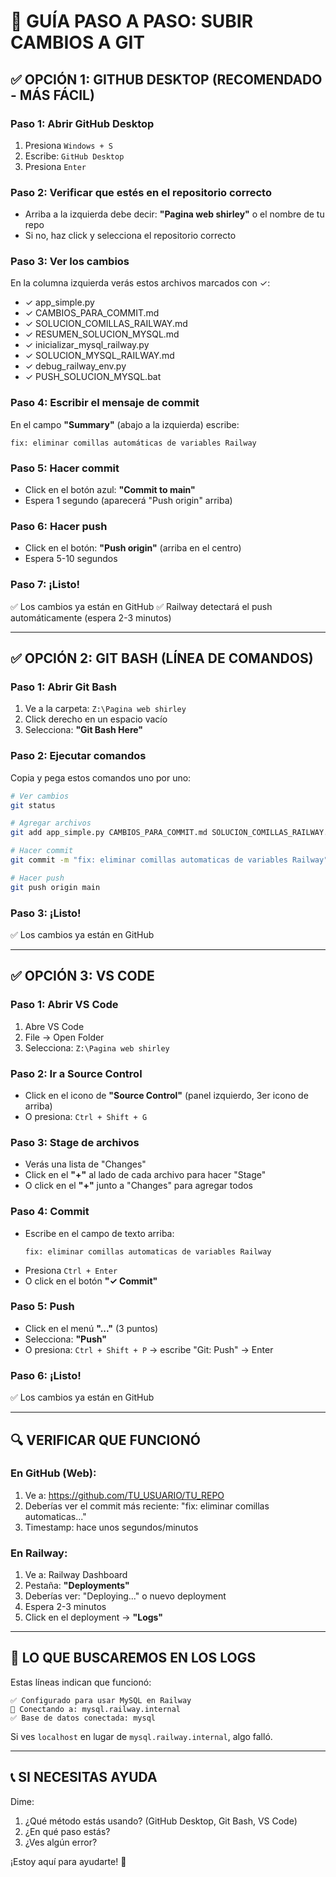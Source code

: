 # 🚀 GUÍA PASO A PASO: SUBIR CAMBIOS A GIT

## ✅ OPCIÓN 1: GITHUB DESKTOP (RECOMENDADO - MÁS FÁCIL)

### Paso 1: Abrir GitHub Desktop
1. Presiona `Windows + S`
2. Escribe: `GitHub Desktop`
3. Presiona `Enter`

### Paso 2: Verificar que estés en el repositorio correcto
- Arriba a la izquierda debe decir: **"Pagina web shirley"** o el nombre de tu repo
- Si no, haz click y selecciona el repositorio correcto

### Paso 3: Ver los cambios
En la columna izquierda verás estos archivos marcados con ✓:
- ✓ app_simple.py
- ✓ CAMBIOS_PARA_COMMIT.md
- ✓ SOLUCION_COMILLAS_RAILWAY.md
- ✓ RESUMEN_SOLUCION_MYSQL.md
- ✓ inicializar_mysql_railway.py
- ✓ SOLUCION_MYSQL_RAILWAY.md
- ✓ debug_railway_env.py
- ✓ PUSH_SOLUCION_MYSQL.bat

### Paso 4: Escribir el mensaje de commit
En el campo **"Summary"** (abajo a la izquierda) escribe:
```
fix: eliminar comillas automáticas de variables Railway
```

### Paso 5: Hacer commit
- Click en el botón azul: **"Commit to main"**
- Espera 1 segundo (aparecerá "Push origin" arriba)

### Paso 6: Hacer push
- Click en el botón: **"Push origin"** (arriba en el centro)
- Espera 5-10 segundos

### Paso 7: ¡Listo!
✅ Los cambios ya están en GitHub
✅ Railway detectará el push automáticamente (espera 2-3 minutos)

---

## ✅ OPCIÓN 2: GIT BASH (LÍNEA DE COMANDOS)

### Paso 1: Abrir Git Bash
1. Ve a la carpeta: `Z:\Pagina web shirley`
2. Click derecho en un espacio vacío
3. Selecciona: **"Git Bash Here"**

### Paso 2: Ejecutar comandos
Copia y pega estos comandos uno por uno:

```bash
# Ver cambios
git status

# Agregar archivos
git add app_simple.py CAMBIOS_PARA_COMMIT.md SOLUCION_COMILLAS_RAILWAY.md RESUMEN_SOLUCION_MYSQL.md inicializar_mysql_railway.py SOLUCION_MYSQL_RAILWAY.md debug_railway_env.py PUSH_SOLUCION_MYSQL.bat

# Hacer commit
git commit -m "fix: eliminar comillas automaticas de variables Railway"

# Hacer push
git push origin main
```

### Paso 3: ¡Listo!
✅ Los cambios ya están en GitHub

---

## ✅ OPCIÓN 3: VS CODE

### Paso 1: Abrir VS Code
1. Abre VS Code
2. File → Open Folder
3. Selecciona: `Z:\Pagina web shirley`

### Paso 2: Ir a Source Control
- Click en el icono de **"Source Control"** (panel izquierdo, 3er icono de arriba)
- O presiona: `Ctrl + Shift + G`

### Paso 3: Stage de archivos
- Verás una lista de "Changes"
- Click en el **"+"** al lado de cada archivo para hacer "Stage"
- O click en el **"+"** junto a "Changes" para agregar todos

### Paso 4: Commit
- Escribe en el campo de texto arriba:
  ```
  fix: eliminar comillas automaticas de variables Railway
  ```
- Presiona `Ctrl + Enter`
- O click en el botón **"✓ Commit"**

### Paso 5: Push
- Click en el menú **"..."** (3 puntos)
- Selecciona: **"Push"**
- O presiona: `Ctrl + Shift + P` → escribe "Git: Push" → Enter

### Paso 6: ¡Listo!
✅ Los cambios ya están en GitHub

---

## 🔍 VERIFICAR QUE FUNCIONÓ

### En GitHub (Web):
1. Ve a: https://github.com/TU_USUARIO/TU_REPO
2. Deberías ver el commit más reciente: "fix: eliminar comillas automaticas..."
3. Timestamp: hace unos segundos/minutos

### En Railway:
1. Ve a: Railway Dashboard
2. Pestaña: **"Deployments"**
3. Deberías ver: "Deploying..." o nuevo deployment
4. Espera 2-3 minutos
5. Click en el deployment → **"Logs"**

---

## 🎯 LO QUE BUSCAREMOS EN LOS LOGS

Estas líneas indican que funcionó:
```
✅ Configurado para usar MySQL en Railway
🔌 Conectando a: mysql.railway.internal
✅ Base de datos conectada: mysql
```

Si ves `localhost` en lugar de `mysql.railway.internal`, algo falló.

---

## 📞 SI NECESITAS AYUDA

Dime:
1. ¿Qué método estás usando? (GitHub Desktop, Git Bash, VS Code)
2. ¿En qué paso estás?
3. ¿Ves algún error?

¡Estoy aquí para ayudarte! 🚀







